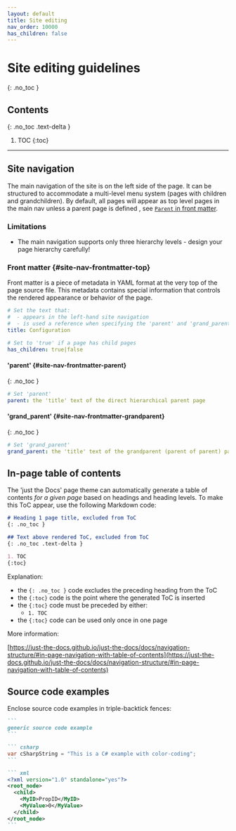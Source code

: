 ```yaml
---
layout: default
title: Site editing
nav_order: 10000
has_children: false
---
```


# Site editing guidelines
{: .no_toc }


## Contents
{: .no_toc .text-delta }

1. TOC
{:toc}

---

## Site navigation
The main navigation of the site is on the left side of the page. It can be structured to accommodate a multi-level menu system (pages with children and grandchildren).
By default, all pages will appear as top level pages in the main nav unless a parent page is defined , see [`Parent` in front matter](#site-nav-frontmatter-parent).

### Limitations
- The main navigation supports only three hierarchy levels - design your page hierarchy carefully!


### Front matter {#site-nav-frontmatter-top}
Front matter is a piece of metadata in YAML format at the very top of the page source file. This metadata contains special information that controls the rendered appearance or behavior of the page.

```yaml
# Set the text that:
#  - appears in the left-hand site navigation
#  - is used a reference when specifying the 'parent' and 'grand_parent' settings for children / grandchildren pages
title: Configuration

# Set to 'true' if a page has child pages
has_children: true|false
```
#### 'parent' {#site-nav-frontmatter-parent}
{: .no_toc }
```yaml
# Set 'parent'
parent: the 'title' text of the direct hierarchical parent page
```
#### 'grand_parent' {#site-nav-frontmatter-grandparent}
{: .no_toc }
```yaml
# Set 'grand_parent'
grand_parent: the 'title' text of the grandparent (parent of parent) page
```



## In-page table of contents
The 'just the Docs' page theme can automatically generate a table of contents _for a given page_ based on headings and heading levels. To make this ToC appear, use the following Markdown code:

```markdown
# Heading 1 page title, excluded from ToC
{: .no_toc }

## Text above rendered ToC, excluded from ToC
{: .no_toc .text-delta }

1. TOC
{:toc}
```

Explanation:
- the `{: .no_toc }` code excludes the preceding heading from the ToC
- the `{:toc}` code is the point where the generated ToC is inserted
- the `{:toc}` code must be preceded by either:
    - `1. TOC`
- the `{:toc}` code can be used only once in one page


More information:

[https://just-the-docs.github.io/just-the-docs/docs/navigation-structure/#in-page-navigation-with-table-of-contents](https://just-the-docs.github.io/just-the-docs/docs/navigation-structure/#in-page-navigation-with-table-of-contents)

## Source code examples
Enclose source code examples in triple-backtick fences:
```` markdown
```
generic source code example
```

``` csharp
var cSharpString = "This is a C# example with color-coding";
```

``` xml
<?xml version="1.0" standalone="yes"?>
<root_node>
  <child>
    <MyID>PropID</MyID>
    <MyValue>0</MyValue>
  </child>
</root_node>
```
````
